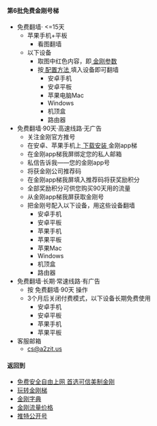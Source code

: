 #### 第6批免费金刚号梯
- 免费翻墙· <=15天
    - 苹果手机+平板
        - 看图翻墙
    - 以下设备
      - 取图中红色内容，即[ 金刚参数 ](https://github.com/a2zitpro/web/blob/master/LadderFree/kkDictionary/KKIDsParameters0.md)
      - 按[ 配置方法 ](https://CUTT.LY/7YjP3T7)填入设备即可翻墙
         - 安卓手机
         - 安卓平板
         - 苹果电脑Mac
         - Windows
         - 机顶盒
         - 路由器
- 免费翻墙·90天·高速线路·无广告
    - 关注金刚官方推号
    - 在安卓、苹果手机上[ 下载安装 ](https://CUTT.LY/xxqCMtF)金刚app梯
    - 在金刚app梯我屏绑定您的私人邮箱
    - 私信告诉我——您的金刚app号
    - 将获金刚公司推荐码
    - 在金刚app梯我屏填入推荐码将获奖励积分
    - 全部奖励积分可供您购买90天用的流量
    - 从金刚app梯我屏获取金刚号
    - 把金刚号配入以下设备，用这些设备翻墙
      - 安卓手机
      - 安卓平板
      - 苹果手机
      - 苹果平板
      - 苹果Mac
      - Windows
      - 机顶盒
      - 路由器
- 免费翻墙·长期·常速线路·有广告
    - 按 免费翻墙·90天 操作
    - 3个月后关闭付费模式，以下设备长期免费使用
      - 安卓手机
      - 安卓平板
      - 苹果手机
      - 苹果平板
- 客服邮箱
    - cs@a2zit.us


#### 返回到
- [免费安全自由上网 首选可信美制金刚](https://github.com/a2zitpro/web/blob/master/%E5%BE%80%E5%90%8E%E7%BF%BB.md)
- [玩转金刚梯](https://github.com/a2zitpro/web/blob/master/LadderFree/A.md)
- [金刚字典](https://github.com/a2zitpro/web/blob/master/LadderFree/kkDictionary/KKDictionary.md)
- [金刚流量价格](https://github.com/a2zitpro/web/blob/master/LadderFree/kkDictionary/Price/KKDTPrice.md)
- [推特公开号](https://github.com/a2zitpro/web/blob/master/LadderFree/kkDictionary/Twitter/Biolink.md)

